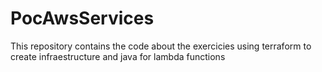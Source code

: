 # PocAwsServices
This repository contains the code about the exercicies using terraform to create infraestructure and java for lambda functions
